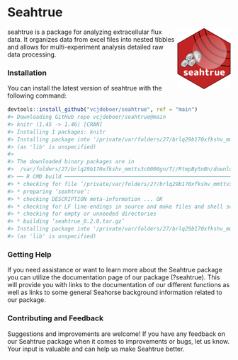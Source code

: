 Seahtrue
================

<a href="https://vcjdeboer.github.io/seahtrue/"><img src="man/figures/logo.png" align="right" height="138" alt="seahtrue website" /></a>

<!-- README.md is generated from README.Rmd. Please edit that file -->

seahtrue is a package for analyzing extracellular flux data. It
organizes data from excel files into nested tibbles and allows for
multi-experiment analysis detailed raw data processing.

### Installation

You can install the latest version of seahtrue with the following
command:

``` r
devtools::install_github("vcjdeboer/seahtrue", ref = "main")
#> Downloading GitHub repo vcjdeboer/seahtrue@main
#> knitr (1.45 -> 1.46) [CRAN]
#> Installing 1 packages: knitr
#> Installing package into '/private/var/folders/27/brlq29b170xfkshv_mmttv3c0000gn/T/Rtmph6etMS/temp_libpath1ee03fce3b64'
#> (as 'lib' is unspecified)
#> 
#> The downloaded binary packages are in
#>  /var/folders/27/brlq29b170xfkshv_mmttv3c0000gn/T//RtmpBy5nBn/downloaded_packages
#> ── R CMD build ─────────────────────────────────────────────────────────────────
#> * checking for file ‘/private/var/folders/27/brlq29b170xfkshv_mmttv3c0000gn/T/RtmpBy5nBn/remotes21f83e1dc192/vcjdeboer-seahtrue-770dc07/DESCRIPTION’ ... OK
#> * preparing ‘seahtrue’:
#> * checking DESCRIPTION meta-information ... OK
#> * checking for LF line-endings in source and make files and shell scripts
#> * checking for empty or unneeded directories
#> * building ‘seahtrue_0.2.0.tar.gz’
#> Installing package into '/private/var/folders/27/brlq29b170xfkshv_mmttv3c0000gn/T/Rtmph6etMS/temp_libpath1ee03fce3b64'
#> (as 'lib' is unspecified)
```

### Getting Help

If you need assistance or want to learn more about the Seahtrue package
you can utilize the documentation page of our package (?seahtrue). This
will provide you with links to the documentation of our different
functions as well as links to some general Seahorse background
information related to our package.

### Contributing and Feedback

Suggestions and improvements are welcome! If you have any feedback on
our Seahtrue package when it comes to improvements or bugs, let us know.
Your input is valuable and can help us make Seahtrue better.
